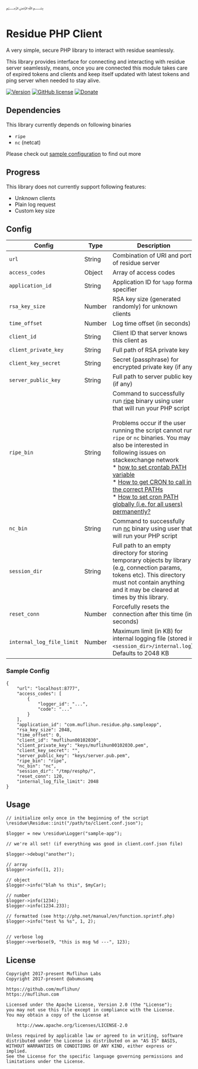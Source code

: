 ﷽

# Residue PHP Client
A very simple, secure PHP library to interact with residue seamlessly.

This library provides interface for connecting and interacting with residue server seamlessly, means, once you are connected this module takes care of expired tokens and clients and keep itself updated with latest tokens and ping server when needed to stay alive.

[![Version](https://img.shields.io/github/release/muflihun/residue-php.svg)](https://github.com/muflihun/residue-php/releases/latest) [![GitHub license](https://img.shields.io/badge/License-Apache%202.0-blue.svg)](https://github.com/muflihun/residue-php/blob/master/LICENCE) [![Donate](https://img.shields.io/badge/Donate-PayPal-green.svg)](https://www.paypal.me/MuflihunDotCom/25)

## Dependencies
This library currently depends on following binaries

 * `ripe`
 * `nc` (netcat)

Please check out [sample configuration](/samples/client.conf.json) to find out more

## Progress
This library does not currently support following features:

 * Unknown clients
 * Plain log request
 * Custom key size

## Config

| **Config** | **Type** | **Description** |
|------------|----------|-----------------|
| `url`      | String   | Combination of URI and port of residue server |
| `access_codes`      | Object   | Array of access codes |
| `application_id`      | String   | Application ID for `%app` format specifier |
| `rsa_key_size`      | Number   | RSA key size (generated randomly) for unknown clients |
| `time_offset`      | Number   | Log time offset (in seconds) |
| `client_id`      | String   | Client ID that server knows this client as |
| `client_private_key`      | String   | Full path of RSA private key |
| `client_key_secret`      | String   | Secret (passphrase) for encrypted private key (if any) |
| `server_public_key`      | String   | Full path to server public key (if any) |
| `ripe_bin`      | String   | Command to successfully run [ripe](https://github.com/muflihun/ripe) binary using user that will run your PHP script<br><br>Problems occur if the user running the script cannot run `ripe` or `nc` binaries. You may also be interested in following issues on stackexchange network<br>* [how to set crontab PATH variable](https://unix.stackexchange.com/questions/148133/how-to-set-crontab-path-variable)<br>* [How to get CRON to call in the correct PATHs](https://stackoverflow.com/questions/2388087/how-to-get-cron-to-call-in-the-correct-paths)<br>* [How to set cron PATH globally (i.e. for all users) permanently?](https://superuser.com/questions/164394/how-to-set-cron-path-globally-i-e-for-all-users-permanently) |
| `nc_bin`      | String   | Command to successfully run [nc](https://linux.die.net/man/1/nc) binary using user that will run your PHP script |
| `session_dir`      | String   | Full path to an empty directory for storing temporary objects by library (e.g, connection params, tokens etc). This directory must not contain anything and it may be cleared at times by this library. |
| `reset_conn`      | Number   | Forcefully resets the connection after this time (in seconds) |
| `internal_log_file_limit` | Number | Maximum limit (in KB) for internal logging file (stored in `<session_dir>/internal.log`). Defaults to 2048 KB |

### Sample Config
```
{
    "url": "localhost:8777",
    "access_codes": [
        {
            "logger_id": "...",
            "code": "..."
        }
    ],
    "application_id": "com.muflihun.residue.php.sampleapp",
    "rsa_key_size": 2048,
    "time_offset": 0,
    "client_id": "muflihun00102030",
    "client_private_key": "keys/muflihun00102030.pem",
    "client_key_secret": "",
    "server_public_key": "keys/server.pub.pem",
    "ripe_bin": "ripe",
    "nc_bin": "nc",
    "session_dir": "/tmp/resphp/",
    "reset_conn": 120,
    "internal_log_file_limit": 2048
}
```
## Usage
```
// initialize only once in the beginning of the script
\residue\Residue::init("/path/to/client.conf.json");

$logger = new \residue\Logger("sample-app");

// we're all set! (if everything was good in client.conf.json file)

$logger->debug("another");

// array
$logger->info([1, 2]);

// object
$logger->info("blah %s this", $myCar);

// number
$logger->info(1234);
$logger->info(1234.233);

// formatted (see http://php.net/manual/en/function.sprintf.php)
$logger->info("test %s %s", 1, 2);


// verbose log
$logger->verbose(9, "this is msg %d ---", 123);

```

## License
```
Copyright 2017-present Muflihun Labs
Copyright 2017-present @abumusamq

https://github.com/muflihun/
https://muflihun.com

Licensed under the Apache License, Version 2.0 (the "License");
you may not use this file except in compliance with the License.
You may obtain a copy of the License at

    http://www.apache.org/licenses/LICENSE-2.0

Unless required by applicable law or agreed to in writing, software
distributed under the License is distributed on an "AS IS" BASIS,
WITHOUT WARRANTIES OR CONDITIONS OF ANY KIND, either express or implied.
See the License for the specific language governing permissions and
limitations under the License.
```
